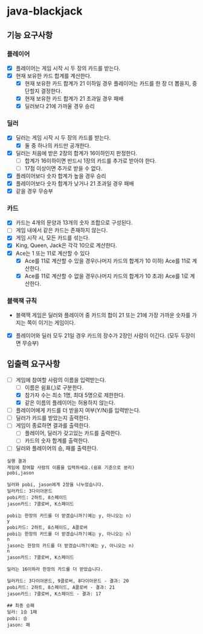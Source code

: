 # java-blackjack

## 기능 요구사항

### 플레이어

- [X] 플레이어는 게임 시작 시 두 장의 카드를 받는다.
- [x] 현재 보유한 카드 합계를 계산한다.
    - [x] 현재 보유한 카드 합계가 21 이하일 경우 플레이어는 카드를 한 장 더 뽑을지, 중단할지 결정한다.
    - [x] 현재 보유한 카드 합계가 21 초과일 경우 패배
    - [x] 딜러보다 21에 가까울 경우 승리

### 딜러

- [x] 딜러는 게임 시작 시 두 장의 카드를 받는다.
    - [x] 둘 중 하나의 카드만 공개한다.
- [x] 딜러는 처음에 받은 2장의 합계가 16이하인지 판정한다.
    - [ ] 합계가 16이하이면 반드시 1장의 카드를 추가로 받아야 한다.
    - [ ] 17점 이상이면 추가로 받을 수 없다.
- [x] 플레이어보다 숫자 합계가 높을 경우 승리
- [x] 플레이어보다 숫자 합계가 낮거나 21 초과일 경우 패배
- [x] 같을 경우 무승부

### 카드

- [x] 카드는 4개의 문양과 13개의 숫자 조합으로 구성된다.
- [ ] 게임 내에서 같은 카드는 존재하지 않는다.
- [X] 게임 시작 시, 모든 카드를 섞는다.
- [x] King, Queen, Jack은 각각 10으로 계산한다.
- [X] Ace는 1 또는 11로 계산할 수 있다
    - [X] Ace를 11로 계산할 수 있을 경우(나머지 카드의 합계가 10 이하) Ace를 11로 계산한다.
    - [X] Ace를 11로 계산할 수 없을 경우(나머지 카드의 합계가 10 초과) Ace를 1로 계산한다.

### 블랙잭 규칙

- 블랙잭 게임은 딜러와 플레이어 중 카드의 합이 21 또는 21에 가장 가까운 숫자를 가지는 쪽이 이기는 게임이다.

- [x] 플레이어와 딜러 모두 21일 경우 카드의 장수가 2장인 사람이 이긴다. (모두 두장이면 무승부)

## 입출력 요구사항

- [ ] 게임에 참여할 사람의 이름을 입력받는다.
    - [ ] 이름은 쉼표(,)로 구분한다.
    - [x] 참가자 수는 최소 1명, 최대 5명으로 제한한다.
    - [x] 같은 이름의 플레이어는 허용하지 않는다.
- [ ] 플레이어에게 카드를 더 받을지 여부(Y/N)를 입력받는다.
- [ ] 딜러가 카드를 받았는지 출력한다.
- [ ] 게임이 종료하면 결과를 출력한다.
    - [ ] 플레이어, 딜러가 갖고있는 카드를 출력한다.
    - [ ] 카드의 숫자 합계를 출력한다.
- [ ] 딜러와 플레이어의 승, 패를 출력한다.

~~~
실행 결과
게임에 참여할 사람의 이름을 입력하세요.(쉼표 기준으로 분리)
pobi,jason

딜러와 pobi, jason에게 2장을 나누었습니다.
딜러카드: 3다이아몬드
pobi카드: 2하트, 8스페이드
jason카드: 7클로버, K스페이드

pobi는 한장의 카드를 더 받겠습니까?(예는 y, 아니오는 n)
y
pobi카드: 2하트, 8스페이드, A클로버
pobi는 한장의 카드를 더 받겠습니까?(예는 y, 아니오는 n)
n
jason는 한장의 카드를 더 받겠습니까?(예는 y, 아니오는 n)
n
jason카드: 7클로버, K스페이드

딜러는 16이하라 한장의 카드를 더 받았습니다.

딜러카드: 3다이아몬드, 9클로버, 8다이아몬드 - 결과: 20
pobi카드: 2하트, 8스페이드, A클로버 - 결과: 21
jason카드: 7클로버, K스페이드 - 결과: 17

## 최종 승패
딜러: 1승 1패
pobi: 승
jason: 패
~~~
